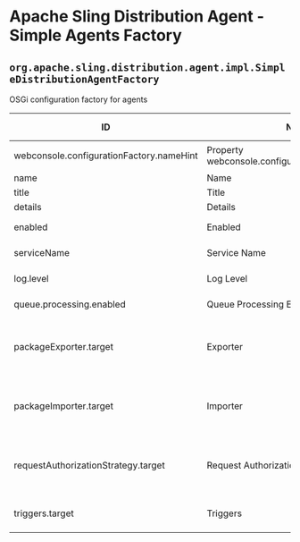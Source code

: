 # Apache Sling Distribution Agent - Simple Agents Factory

## `org.apache.sling.distribution.agent.impl.SimpleDistributionAgentFactory`

OSGi configuration factory for agents

| ID  | Name | Required | Type | Default value | Description |
| --- | ---- | -------- | ---- | ------------- | ----------- |
| webconsole.configurationFactory.nameHint | Property webconsole.configurationFactory.nameHint | `true` | `String` | `[Agent name: {name}]` | Description for webconsole.configurationFactory.nameHint |
| name | Name | `true` | `String` | `null` | The name of the agent. |
| title | Title | `true` | `String` | `null` | The display friendly title of the agent. |
| details | Details | `true` | `String` | `null` | The display friendly details of the agent. |
| enabled | Enabled | `true` | `Boolean` | `[true]` | Whether or not to start the distribution agent. |
| serviceName | Service Name | `true` | `String` | `null` | The name of the service used to access the repository. |
| log.level | Log Level | `true` | `String` | `[info]` | The log level recorded in the transient log accessible via http. |
| queue.processing.enabled | Queue Processing Enabled | `true` | `Boolean` | `[true]` | Whether or not the distribution agent should process packages in the queues. |
| packageExporter.target | Exporter | `true` | `String` | `null` | The target reference for the DistributionPackageExporter used to receive (export) the distribution packages,e.g. use target=(name=...) to bind to services by name. |
| packageImporter.target | Importer | `true` | `String` | `null` | The target reference for the DistributionPackageImporter used to send (import) the distribution packages,e.g. use target=(name=...) to bind to services by name. |
| requestAuthorizationStrategy.target | Request Authorization Strategy | `true` | `String` | `null` | The target reference for the DistributionRequestAuthorizationStrategy used to authorize the access to distribution process,e.g. use target=(name=...) to bind to services by name. |
| triggers.target | Triggers | `true` | `String` | `[(name=)]` | The target reference for DistributionTrigger used to trigger distribution, e.g. use target=(name=...) to bind to services by name. |
